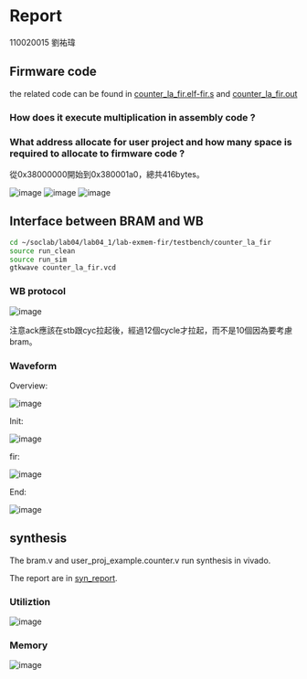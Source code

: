 # Report
110020015 劉祐瑋
## Firmware code 
the related code can be found in [counter_la_fir.elf-fir.s](https://github.com/nthuyouwei/soclab/blob/main/lab04/lab04_1/lab-exmem_fir/testbench/counter_la_fir/counter_la_fir.elf-fir.s) and [counter_la_fir.out](https://github.com/nthuyouwei/soclab/blob/main/lab04/lab04_1/lab-exmem_fir/testbench/counter_la_fir/counter_la_fir.out)

### How does it execute  multiplication in assembly code ?

### What address allocate for user project and how many space is required to allocate to firmware code ?

從0x38000000開始到0x380001a0，總共416bytes。

![image](https://github.com/nthuyouwei/soclab/assets/145022311/cf020db9-0979-4dec-860f-7de4ff93f29b)
![image](https://github.com/nthuyouwei/soclab/assets/145022311/0480f5d9-0702-4796-8fcf-dd1f663e3428)
![image](https://github.com/nthuyouwei/soclab/assets/145022311/127830c0-60ff-4788-b482-c48c4363f432)




## Interface between BRAM and WB
```sh
cd ~/soclab/lab04/lab04_1/lab-exmem-fir/testbench/counter_la_fir
source run_clean
source run_sim
gtkwave counter_la_fir.vcd
```
### WB protocol 
![image](https://github.com/nthuyouwei/soclab/assets/145022311/4da48f74-7eb9-41f3-afd1-bc2b0395ea31)

注意ack應該在stb跟cyc拉起後，經過12個cycle才拉起，而不是10個因為要考慮bram。
### Waveform

Overview:

![image](https://github.com/nthuyouwei/soclab/assets/145022311/0d0d3726-474a-4b2b-9522-36ddde17a313)

Init:

![image](https://github.com/nthuyouwei/soclab/assets/145022311/6df48511-18aa-4993-8088-a05a645bf13c)

fir:

![image](https://github.com/nthuyouwei/soclab/assets/145022311/6bfbf08b-a328-408b-a37f-cf5f015d6d10)

End:

![image](https://github.com/nthuyouwei/soclab/assets/145022311/24150ec9-c542-4d52-89e6-b6dc01f70bab)


## synthesis
The bram.v and user_proj_example.counter.v run synthesis in vivado.

The report are in [syn_report](https://github.com/nthuyouwei/soclab/tree/main/lab04/lab04_1/syn_report).
### Utiliztion
![image](https://github.com/nthuyouwei/soclab/assets/145022311/1abb053a-2a77-481a-ac85-505f397c754b)

### Memory

![image](https://github.com/nthuyouwei/soclab/assets/145022311/1c494d94-34e9-4732-9212-55e44e7bd71c)

